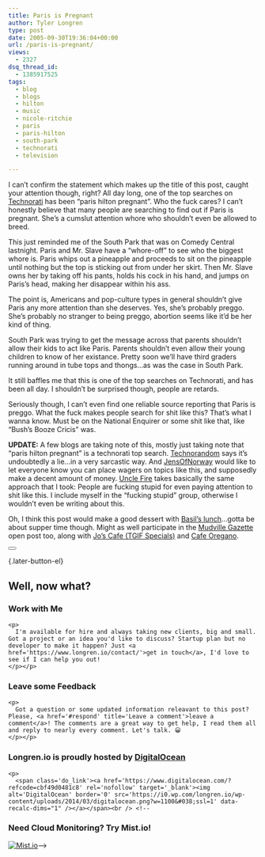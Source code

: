 ```yaml
---
title: Paris is Pregnant
author: Tyler Longren
type: post
date: 2005-09-30T19:36:04+00:00
url: /paris-is-pregnant/
views:
  - 2327
dsq_thread_id:
  - 1385917525
tags:
  - blog
  - blogs
  - hilton
  - music
  - nicole-ritchie
  - paris
  - paris-hilton
  - south-park
  - technorati
  - television

---
```

I can&#8217;t confirm the statement which makes up the title of this post, caught your attention though, right? All day long, one of the top searches on [Technorati][1] has been &#8220;paris hilton pregnant&#8221;. Who the fuck cares? I can&#8217;t honestly believe that many people are searching to find out if Paris is pregnant. She&#8217;s a cumslut attention whore who shouldn&#8217;t even be allowed to breed.

This just reminded me of the South Park that was on Comedy Central lastnight. Paris and Mr. Slave have a &#8220;whore-off&#8221; to see who the biggest whore is. Paris whips out a pineapple and proceeds to sit on the pineapple until nothing but the top is sticking out from under her skirt. Then Mr. Slave owns her by taking off his pants, holds his cock in his hand, and jumps on Paris&#8217;s head, making her disappear within his ass.

The point is, Americans and pop-culture types in general shouldn&#8217;t give Paris any more attention than she deserves. Yes, she&#8217;s probably preggo. She&#8217;s probably no stranger to being preggo, abortion seems like it&#8217;d be her kind of thing.

South Park was trying to get the message across that parents shouldn&#8217;t allow their kids to act like Paris. Parents shouldn&#8217;t even allow their young children to know of her existance. Pretty soon we&#8217;ll have third graders running around in tube tops and thongs&#8230;as was the case in South Park.

It still baffles me that this is one of the top searches on Technorati, and has been all day. I shouldn&#8217;t be surprised though, people are retards.

Seriously though, I can&#8217;t even find one reliable source reporting that Paris is preggo. What the fuck makes people search for shit like this? That&#8217;s what I wanna know. Must be on the National Enquirer or some shit like that, like &#8220;Bush&#8217;s Booze Cricis&#8221; was.

**UPDATE:** A few blogs are taking note of this, mostly just taking note that &#8220;paris hilton pregnant&#8221; is a technorati top search. [Technorandom][2] says it&#8217;s undoubtedly a lie&#8230;in a very sarcastic way. And [JensOfNorway][3] would like to let everyone know you can place wagers on topics like this, and supposedly make a decent amount of money. [Uncle Fire][4] takes basically the same approach that I took: People are fucking stupid for even paying attention to shit like this. I include myself in the &#8220;fucking stupid&#8221; group, otherwise I wouldn&#8217;t even be writing about this.

Oh, I think this post would make a good dessert with [Basil&#8217;s lunch][5]&#8230;gotta be about supper time though. Might as well participate in the [Mudville Gazette][6] open post too, along with [Jo&#8217;s Cafe (TGIF Specials)][7] and [Cafe Oregano][8]. 

<div class="wpulike wpulike-default " >
  <div class="wp_ulike_general_class wp_ulike_is_not_liked">
    <button type="button"
					aria-label="Like Button"
					data-ulike-id="2029"
					data-ulike-nonce="61c26bde2b"
					data-ulike-type="likeThis"
					data-ulike-template="wpulike-default"
					data-ulike-display-likers="0"
					data-ulike-disable-pophover="0"
					class="wp_ulike_btn wp_ulike_put_image wp_likethis_2029"></button><span class="count-box"></span>
  </div>
</div>

[][9]{.later-button-el}

<div class='what-next'>
  <h2>
    Well, now what?
  </h2>
  
  <div class='hire'>
    <h3>
      Work with Me
    </h3>
    
    <p>
      I'm available for hire and always taking new clients, big and small. Got a project or an idea you'd like to discuss? Startup plan but no developer to make it happen? Just <a href='https://www.longren.io/contact/'>get in touch</a>, I'd love to see if I can help you out!
    </p></p>
  </div>
  
  <div class='hire'>
    <h3>
      Leave some Feedback
    </h3>
    
    <p>
      Got a question or some updated information releavant to this post? Please, <a href='#respond' title='Leave a comment'>leave a comment</a>! The comments are a great way to get help, I read them all and reply to nearly every comment. Let's talk. 😀
    </p></p>
  </div>
  
  <div class='now-what-bottom-ad'>
    <h3>
      Longren.io is proudly hosted by <a href='https://www.digitalocean.com/?refcode=cbf49d0481c8'>DigitalOcean</a>
    </h3>
    
    <p>
      <span class='do_link'><a href='https://www.digitalocean.com/?refcode=cbf49d0481c8' rel='nofollow' target='_blank'><img alt='DigitalOcean' border='0' src='https://i0.wp.com/longren.io/wp-content/uploads/2014/03/digitalocean.png?w=1100&#038;ssl=1' data-recalc-dims="1" /></a></span><br /> <!--

<h3>Need Cloud Monitoring? Try Mist.io!</h3>

<span class='do_link'><a href='http://mist.io/?ref=tyler' rel='nofollow' target='_blank'><img alt='Mist.io' border='0' src='https://i0.wp.com/longren.io/wp-content/uploads/2014/04/mistio.jpg?w=1100&#038;ssl=1' data-recalc-dims="1"></a></span>--></div> </div>

 [1]: http://www.technorati.com/
 [2]: http://webwerks.ca/technorandom/2005/09/30/is-paris-hilton-pregnant/
 [3]: http://www.jensofnorway.com/2005/09/30/paris-hilton-pregnant-what-are-the-odds/
 [4]: http://unclefire.blogspot.com/2005/09/paris-hilton-pregnant-who-cares.html
 [5]: http://www.basilsblog.net/2005/09/20050930l.html
 [6]: http://www.mudvillegazette.com/archives/003640.html
 [7]: http://joscafe.com/2005/09/30/tgif-specials-15/
 [8]: http://www.cafeoregano.com/archives/000331.php
 [9]: #